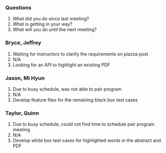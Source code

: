 ### Questions
1. What did you do since last meeting?
2. What is getting in your way?
3. What will you do until the next meeting?

### Bryce, Jeffrey
1. Waiting for instructors to clarify the requirements on piazza post
2. N/A
3. Looking for an API to highlight an existing PDF

### Jason, Mi Hyun
1. Due to busy schedule, was not able to pair program
2. N/A
3. Develop feature files for the remaining black box test cases

### Taylor, Quinn
1. Due to busy schedule, could not find time to schedule pair program meeting
2. N/A
3. Develop white box test cases for highlighted words in the abstract and PDF
